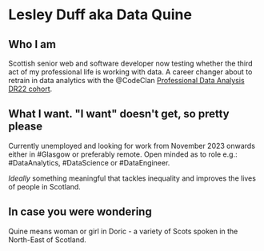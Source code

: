 # Lesley Duff aka Data Quine
## Who I am
Scottish senior web and software developer now testing whether the third act of my professional life is working with data.
A career changer about to retrain in data analytics with the @CodeClan [Professional Data Analysis DR22 cohort](https://codeclan.com/courses/data-analysis/).

## What I want. "I want" doesn't get, so pretty please
Currently unemployed and looking for work from November 2023 onwards either in #Glasgow or preferably remote. 
Open minded as to role e.g.: #DataAnalytics, #DataScience or #DataEngineer.

*Ideally* something meaningful that tackles inequality and improves the lives of people in Scotland.

## In case you were wondering
Quine means woman or girl in Doric - a variety of Scots spoken in the North-East of Scotland.

<!---
dataquine/dataquine is a ✨ special ✨ repository because its `README.md` (this file) appears on your GitHub profile.
You can click the Preview link to take a look at your changes.
--->

